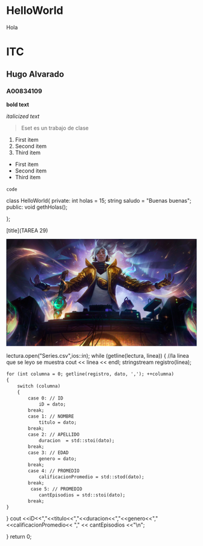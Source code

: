 # HelloWorld
Hola

# ITC
## Hugo Alvarado
### A00834109

**bold text**

*italicized text*

> Eset es un trabajo de clase

1. First item
2. Second item
3. Third item

- First item
- Second item
- Third item

`code`

class HelloWorld{
private:
  int holas = 15;
  string saludo = "Buenas buenas";
public:
  void gethHolas();

};


[title](TAREA 29)

![alt text](Yasuo_True_Damage_EP.png)


lectura.open("Series.csv",ios::in);
while (getline(lectura, linea))
{
    //la linea que se leyo se muestra
    cout << linea << endl;
    stringstream registro(linea);
    
    for (int columna = 0; getline(registro, dato, ','); ++columna)
    {
        switch (columna)
        {
            case 0: // ID
                iD = dato;
            break;
            case 1: // NOMBRE
                titulo = dato;
            break;
            case 2: // APELLIDO
                duracion  = std::stoi(dato);
            break;
            case 3: // EDAD
                genero = dato;
            break;
            case 4: // PROMEDIO
                calificacionPromedio = std::stod(dato);
            break;
             case 5: // PROMEDIO
                cantEpisodios = std::stoi(dato);
            break;
    }

}
cout <<iD<<","<<titulo<<","<<duracion<<","<<genero<<","<<calificacionPromedio<< "," << cantEpisodios <<"\n";

}
return 0;
